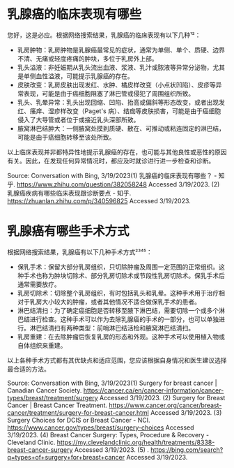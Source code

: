 
# 乳腺癌的临床表现有哪些

您好，这是必应。根据网络搜索结果，乳腺癌的临床表现有以下几种¹²：

- 乳房肿物：乳房肿物是乳腺癌最常见的症状，通常为单侧、单个、质硬、边界不清、无痛或轻度疼痛的肿块，多位于乳房外上部。
- 乳头溢液：非妊娠期从乳头流出血液、浆液、乳汁或脓液等异常分泌物，尤其是单侧血性溢液，可能提示乳腺癌的存在。
- 皮肤改变：乳房皮肤出现发红、水肿、橘皮样改变（小点状凹陷）、皮疹等异常表现，可能是由于癌细胞阻塞了淋巴管或侵犯了周围组织所致。
- 乳头、乳晕异常：乳头出现回缩、凹陷、抬高或偏斜等形态改变，或者出现发红、瘙痒、湿疹样改变（Paget's 病）、结痂等皮肤损害，可能是由于癌细胞侵入了大导管或者位于或接近乳头深部所致。
- 腋窝淋巴结肿大：一侧腋窝处摸到质硬、散在、可推动或粘连固定的淋巴结，可能是由于癌细胞转移至该处所致。

以上临床表现并非都特异性地提示乳腺癌的存在，也可能与其他良性或恶性的原因有关。因此，在发现任何异常情况时，都应及时就诊进行进一步检查和诊断。

Source: Conversation with Bing, 3/19/2023(1) 乳腺癌的临床表现有哪些？ - 知乎. https://www.zhihu.com/question/382058248 Accessed 3/19/2023.
(2) 乳腺癌疾病有哪些临床表现跟诊断要点 - 知乎. https://zhuanlan.zhihu.com/p/340596825 Accessed 3/19/2023.

# 乳腺癌有哪些手术方式

根据网络搜索结果，乳腺癌有以下几种手术方式²³⁴⁵：

- 保乳手术：保留大部分乳房组织，只切除肿瘤及周围一定范围的正常组织。这种手术也称为肿块切除术、部分乳房切除术或节段性乳房切除术。保乳手术后通常需要放疗。
- 乳房切除术：切除整个乳房组织，有时包括乳头和乳晕。这种手术用于治疗相对于乳房大小较大的肿瘤，或者其他情况不适合做保乳手术的患者。
- 淋巴结清扫：为了确定癌细胞是否转移至腋下淋巴结，需要切除一个或多个淋巴结进行检查。这种手术可以作为去除乳腺癌的手术的一部分，也可以单独进行。淋巴结清扫有两种类型：前哨淋巴结活检和腋窝淋巴结清扫。
- 乳房重建：在去除肿瘤后恢复乳房的形态和外观。这种手术可以使用植入物或自体组织来重建。

以上各种手术方式都有其优缺点和适应范围，您应该根据自身情况和医生建议选择最合适的方法。

Source: Conversation with Bing, 3/19/2023(1) Surgery for breast cancer | Canadian Cancer Society. https://cancer.ca/en/cancer-information/cancer-types/breast/treatment/surgery Accessed 3/19/2023.
(2) Surgery for Breast Cancer | Breast Cancer Treatment. https://www.cancer.org/cancer/breast-cancer/treatment/surgery-for-breast-cancer.html Accessed 3/19/2023.
(3) Surgery Choices for DCIS or Breast Cancer - NCI. https://www.cancer.gov/types/breast/surgery-choices Accessed 3/19/2023.
(4) Breast Cancer Surgery: Types, Procedure & Recovery - Cleveland Clinic. https://my.clevelandclinic.org/health/treatments/8338-breast-cancer-surgery Accessed 3/19/2023.
(5) . https://bing.com/search?q=types+of+surgery+for+breast+cancer Accessed 3/19/2023.